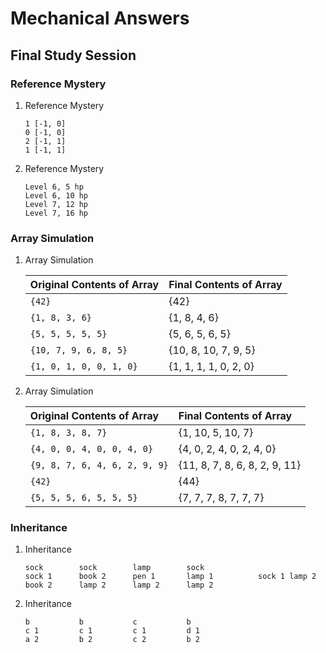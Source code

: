 # Mechanical Answers
## Final Study Session

### Reference Mystery
1. Reference Mystery

	```
	1 [-1, 0]
	0 [-1, 0]
	2 [-1, 1]
	1 [-1, 1]
	```

2. Reference Mystery

	```
	Level 6, 5 hp
	Level 6, 10 hp
	Level 7, 12 hp
	Level 7, 16 hp
	```

### Array Simulation
1. Array Simulation

	| Original Contents of Array | Final Contents of Array |
	| :--- | :--- |
	| `{42}` | {42} |
	| `{1, 8, 3, 6}` | {1, 8, 4, 6} |
	| `{5, 5, 5, 5, 5}` | {5, 6, 5, 6, 5} |
	| `{10, 7, 9, 6, 8, 5}` | {10, 8, 10, 7, 9, 5} |
	| `{1, 0, 1, 0, 0, 1, 0}` | {1, 1, 1, 1, 0, 2, 0} |

2. Array Simulation

	| Original Contents of Array | Final Contents of Array |
	| :--- | :--- |
	| `{1, 8, 3, 8, 7}` | {1, 10, 5, 10, 7} |
	| `{4, 0, 0, 4, 0, 0, 4, 0}` | {4, 0, 2, 4, 0, 2, 4, 0} |
	| `{9, 8, 7, 6, 4, 6, 2, 9, 9}` | {11, 8, 7, 8, 6, 8, 2, 9, 11} |
	| `{42}` | {44} |
	| `{5, 5, 5, 6, 5, 5, 5}` | {7, 7, 7, 8, 7, 7, 7} |

### Inheritance
1. Inheritance

	```
	sock		sock		lamp		sock
	sock 1 		book 2		pen 1		lamp 1			sock 1 lamp 2
	book 2		lamp 2		lamp 2		lamp 2
	```

2. Inheritance 

	```
	b			b			c			b
	c 1			c 1			c 1			d 1
	a 2			b 2			c 2			b 2
	```
